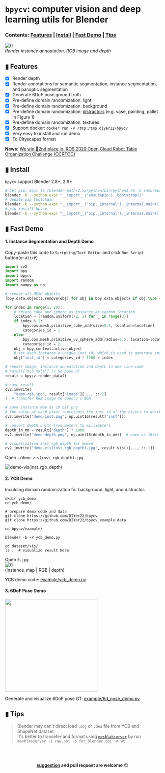 # `bpycv`: computer vision and deep learning utils for Blender

### Contents: [Features](#-features) | [Install](#-install) | [Fast Demo](#-fast-demo) | [Tips](#-tips) 

![0](https://user-images.githubusercontent.com/10448025/115022704-55937980-9ef0-11eb-952e-c85eb5fad4b8.jpg)      
*Render instance annoatation, RGB image and depth*

## ▮ Features
 - [x] Render depth
 - [x] Render annotations for semantic segmentation, instance segmentation, and panoptic segmentation 
 - [x] Generate 6DoF pose ground truth
 - [x] Pre-define domain randomization: light
 - [x] Pre-define domain randomization: background
 - [x] Pre-define domain randomization: [distractors](https://arxiv.org/pdf/1804.06516) (e.g. vase, painting, pallet in Figure 1)
 - [x] Pre-define domain randomization: textures
 - [x] Support docker: `docker run -v /tmp:/tmp diyer22/bpycv`
 - [x] Very easy to install and run demo
 - [x] To Cityscapes format

**News:** [We win 🥈2nd place in IROS 2020 Open Cloud Robot Table Organization Challenge (OCRTOC)](https://github.com/DIYer22/bpycv/issues/15)

## ▮ Install
`bpycv` support Blender 2.8+, 2.9+

```bash
# Get pip: equl to /blender-path/2.xx/python/bin/python3.7m -m ensurepip
blender -b --python-expr "__import__('ensurepip')._bootstrap()" 
# Update pip toolchain
blender -b --python-expr "__import__('pip._internal')._internal.main(['install', '-U', 'pip', 'setuptools', 'wheel'])"
# pip install bpycv
blender -b --python-expr "__import__('pip._internal')._internal.main(['install', '-U', 'bpycv'])"
```

## ▮ Fast Demo
#### 1. Instance Segmentation and Depth Demo
Copy-paste this code to `Scripting/Text Editor` and click `Run Script` button(or `Alt+P`)
```python
import cv2
import bpy
import bpycv
import random
import numpy as np

# remove all MESH objects
[bpy.data.objects.remove(obj) for obj in bpy.data.objects if obj.type == "MESH"]

for index in range(1, 20):
    # create cube and sphere as instance at random location
    location = [random.uniform(-2, 2) for _ in range(3)]
    if index % 2:
        bpy.ops.mesh.primitive_cube_add(size=0.5, location=location)
        categories_id = 1
    else:
        bpy.ops.mesh.primitive_uv_sphere_add(radius=0.5, location=location)
        categories_id = 2
    obj = bpy.context.active_object
    # set each instance a unique inst_id, which is used to generate instance annotation.
    obj["inst_id"] = categories_id * 1000 + index

# render image, instance annoatation and depth in one line code
# result["ycb_meta"] is 6d pose GT
result = bpycv.render_data()

# save result
cv2.imwrite(
    "demo-rgb.jpg", result["image"][..., ::-1]
)  # transfer RGB image to opencv's BGR

# save instance map as 16 bit png
# the value of each pixel represents the inst_id of the object to which the pixel belongs
cv2.imwrite("demo-inst.png", np.uint16(result["inst"]))

# convert depth units from meters to millimeters
depth_in_mm = result["depth"] * 1000
cv2.imwrite("demo-depth.png", np.uint16(depth_in_mm))  # save as 16bit png

# visualization inst_rgb_depth for human
cv2.imwrite("demo-vis(inst_rgb_depth).jpg", result.vis()[..., ::-1])
```
Open `./demo-vis(inst_rgb_depth).jpg`:   

![demo-vis(inst_rgb_depth)](https://user-images.githubusercontent.com/10448025/115022679-4ad8e480-9ef0-11eb-9a42-cdfbf7e9d2ae.jpg)

#### 2. YCB Demo
Inculding domain randomization for background, light, and distractor.
```shell
mkdir ycb_demo
cd ycb_demo/

# prepare demo code and data
git clone https://github.com/DIYer22/bpycv
git clone https://github.com/DIYer22/bpycv_example_data

cd bpycv/example/

blender -b -P ycb_demo.py

cd dataset/vis/
ls .  # visualize result here
```
Open `0.jpg`:   
![0](https://user-images.githubusercontent.com/10448025/115022704-55937980-9ef0-11eb-952e-c85eb5fad4b8.jpg)    
(instance_map | RGB | depth)

YCB demo code: [example/ycb_demo.py](example/ycb_demo.py)

#### 3. 6DoF Pose Demo
<img src="https://user-images.githubusercontent.com/10448025/74708759-5e3ee000-5258-11ea-8849-0174c34d507c.png" style="width:300px">

Generate and visualize 6DoF pose GT: [example/6d_pose_demo.py](example/6d_pose_demo.py)

## ▮ Tips
 > Blender may can't direct load `.obj` or `.dea` file from YCB and ShapeNet dataset.  
 > It's better to transefer and format using [`meshlabserver`](https://github.com/cnr-isti-vclab/meshlab/releases) by run `meshlabserver -i raw.obj -o for_blender.obj -m wt`

<br>
<br>
<div align="center">

**[suggestion](https://github.com/DIYer22/bpycv/issues) and pull request are welcome** 😊
</div>
